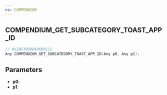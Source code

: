 ```yaml
---
ns: COMPENDIUM
---
```

## COMPENDIUM_GET_SUBCATEGORY_TOAST_APP_ID

```c
// 0x2BF30D9D4D680112
Any COMPENDIUM_GET_SUBCATEGORY_TOAST_APP_ID(Any p0, Any p1);
```

## Parameters
* **p0**:
* **p1**:

